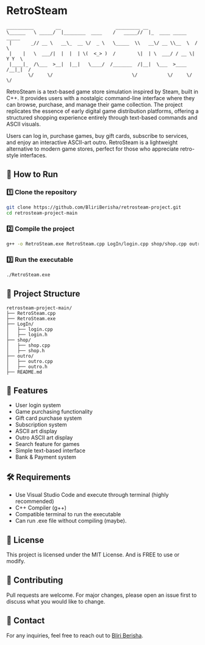 # RetroSteam

```
__________        __                    _________ __                         
\______   \ _____/  |________  ____    /   _____//  |_  ____ _____    _____  
 |       _// __ \   __\_  __ \/  _ \   \_____  \\   __\/ __ \\__  \  /     \ 
 |    |   \  ___/|  |  |  | \(  <_> )  /        \|  | \  ___/ / __ \|  Y Y  \
 |____|_  /\___  >__|  |__|   \____/  /_______  /|__|  \___  >____  /__|_|  /
        \/     \/                             \/           \/     \/      \/ 
```

RetroSteam is a text-based game store simulation inspired by Steam, built in C++. It provides users with a nostalgic command-line interface where they can browse, purchase, and manage their game collection. The project replicates the essence of early digital game distribution platforms, offering a structured shopping experience entirely through text-based commands and ASCII visuals.

Users can log in, purchase games, buy gift cards, subscribe to services, and enjoy an interactive ASCII-art outro. RetroSteam is a lightweight alternative to modern game stores, perfect for those who appreciate retro-style interfaces.

## 🚀 How to Run

### 1️⃣ Clone the repository
```sh
git clone https://github.com/BliriBerisha/retrosteam-project.git
cd retrosteam-project-main
```

### 2️⃣ Compile the project
```sh
g++ -o RetroSteam.exe RetroSteam.cpp LogIn/login.cpp shop/shop.cpp outro/outro.cpp
```

### 3️⃣ Run the executable
```sh
./RetroSteam.exe
```

## 📂 Project Structure
```
retrosteam-project-main/
├── RetroSteam.cpp
├── RetroSteam.exe
├── LogIn/
│   ├── login.cpp
│   ├── login.h
├── shop/
│   ├── shop.cpp
│   ├── shop.h
├── outro/
│   ├── outro.cpp
│   ├── outro.h
├── README.md
```

## 🔧 Features
- User login system
- Game purchasing functionality
- Gift card purchase system
- Subscription system
- ASCII art display
- Outro ASCII art display
- Search feature for games
- Simple text-based interface
- Bank & Payment system

## 🛠 Requirements
- Use Visual Studio Code and execute through terminal (highly recommended)
- C++ Compiler (g++)
- Compatible terminal to run the executable
- Can run .exe file without compiling (maybe).

## 📜 License
This project is licensed under the MIT License. And is FREE to use or modify.

## 🤝 Contributing
Pull requests are welcome. For major changes, please open an issue first to discuss what you would like to change.

## 📧 Contact
For any inquiries, feel free to reach out to [Bliri Berisha](https://github.com/BliriBerisha).


